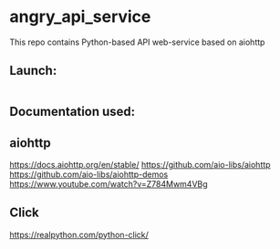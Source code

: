 # angry_api_service
This repo contains Python-based API web-service based on aiohttp



## Launch:


```

```

## Documentation used:


aiohttp
---------------
https://docs.aiohttp.org/en/stable/
https://github.com/aio-libs/aiohttp
https://github.com/aio-libs/aiohttp-demos
https://www.youtube.com/watch?v=Z784Mwm4VBg

Click
---------------
https://realpython.com/python-click/





